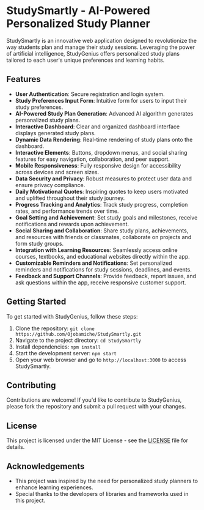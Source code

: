 # StudySmartly - AI-Powered Personalized Study Planner

StudySmartly is an innovative web application designed to revolutionize the way students plan and manage their study sessions. Leveraging the power of artificial intelligence, StudyGenius offers personalized study plans tailored to each user's unique preferences and learning habits.

## Features

- **User Authentication**: Secure registration and login system.
- **Study Preferences Input Form**: Intuitive form for users to input their study preferences.
- **AI-Powered Study Plan Generation**: Advanced AI algorithm generates personalized study plans.
- **Interactive Dashboard**: Clear and organized dashboard interface displays generated study plans.
- **Dynamic Data Rendering**: Real-time rendering of study plans onto the dashboard.
- **Interactive Elements**: Buttons, dropdown menus, and social sharing features for easy navigation, collaboration, and peer support.
- **Mobile Responsiveness**: Fully responsive design for accessibility across devices and screen sizes.
- **Data Security and Privacy**: Robust measures to protect user data and ensure privacy compliance.
- **Daily Motivational Quotes**: Inspiring quotes to keep users motivated and uplifted throughout their study journey.
- **Progress Tracking and Analytics**: Track study progress, completion rates, and performance trends over time.
- **Goal Setting and Achievement**: Set study goals and milestones, receive notifications and rewards upon achievement.
- **Social Sharing and Collaboration**: Share study plans, achievements, and resources with friends or classmates, collaborate on projects and form study groups.
- **Integration with Learning Resources**: Seamlessly access online courses, textbooks, and educational websites directly within the app.
- **Customizable Reminders and Notifications**: Set personalized reminders and notifications for study sessions, deadlines, and events.
- **Feedback and Support Channels**: Provide feedback, report issues, and ask questions within the app, receive responsive customer support.

## Getting Started

To get started with StudyGenius, follow these steps:

1. Clone the repository: `git clone https://github.com/Ojobamiche/StudySmartly.git`
2. Navigate to the project directory: `cd StudySmartly`
3. Install dependencies: `npm install`
4. Start the development server: `npm start`
5. Open your web browser and go to `http://localhost:3000` to access StudySmartly.

## Contributing

Contributions are welcome! If you'd like to contribute to StudyGenius, please fork the repository and submit a pull request with your changes.

## License

This project is licensed under the MIT License - see the [LICENSE](LICENSE) file for details.

## Acknowledgements

- This project was inspired by the need for personalized study planners to enhance learning experiences.
- Special thanks to the developers of libraries and frameworks used in this project.
